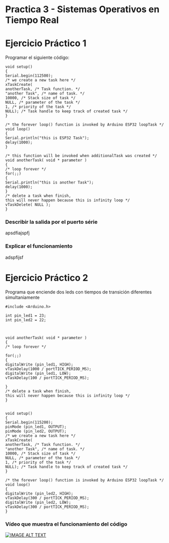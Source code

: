 # Practica 3 - Sistemas Operativos en Tiempo Real

# Ejercicio Práctico 1

Programar el siguiente código:

```
void setup()
{
Serial.begin(112500);
/* we create a new task here */
xTaskCreate(
anotherTask, /* Task function. */
"another Task", /* name of task. */
10000, /* Stack size of task */
NULL, /* parameter of the task */
1, /* priority of the task */
NULL); /* Task handle to keep track of created task */
}
 
/* the forever loop() function is invoked by Arduino ESP32 loopTask */
void loop()
{
Serial.println("this is ESP32 Task");
delay(1000);
}
 
/* this function will be invoked when additionalTask was created */
void anotherTask( void * parameter )
{
/* loop forever */
for(;;)
{
Serial.println("this is another Task");
delay(1000);
}
/* delete a task when finish,
this will never happen because this is infinity loop */
vTaskDelete( NULL );
}
```

### Describir la salida por el puerto série

apsdfiajspfj

### Explicar el funcionamiento

adspfijsf


# Ejercicio Práctico 2

Programa que enciende dos leds con tiempos de transición diferentes simultaniamente

```
#include <Arduino.h>

int pin_led1 = 23;
int pin_led2 = 22;



void anotherTask( void * parameter )
{
/* loop forever */

for(;;)
{
digitalWrite (pin_led1, HIGH);
vTaskDelay(1000 / portTICK_PERIOD_MS);
digitalWrite (pin_led1, LOW);
vTaskDelay(100 / portTICK_PERIOD_MS);

}
/* delete a task when finish,
this will never happen because this is infinity loop */
}


void setup()
{
Serial.begin(115200);
pinMode (pin_led1, OUTPUT);
pinMode (pin_led2, OUTPUT);
/* we create a new task here */
xTaskCreate(
anotherTask, /* Task function. */
"another Task", /* name of task. */
10000, /* Stack size of task */
NULL, /* parameter of the task */
1, /* priority of the task */
NULL); /* Task handle to keep track of created task */
}
 
/* the forever loop() function is invoked by Arduino ESP32 loopTask */
void loop()
{
digitalWrite (pin_led2, HIGH);
vTaskDelay(300 / portTICK_PERIOD_MS);
digitalWrite (pin_led2, LOW);
vTaskDelay(300 / portTICK_PERIOD_MS);
}
```

### Vídeo que muestra el funcionamiento del código

[![IMAGE ALT TEXT](https://user-images.githubusercontent.com/125595278/228276521-23af8e58-4edf-4e23-aa8b-f4e6ba9a2187.jpg)](https://youtu.be/JYZZY1sFzr8)


